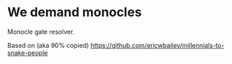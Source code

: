 # We demand monocles

Monocle gate resolver.



Based on (aka 90% copied) https://github.com/ericwbailey/millennials-to-snake-people